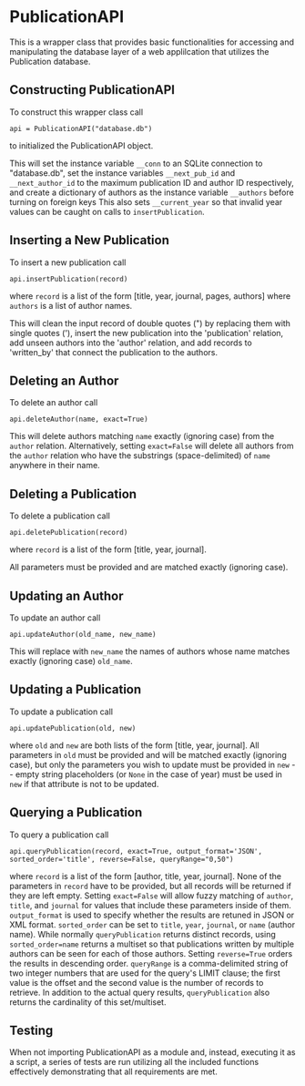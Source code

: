 PublicationAPI
========================

This is a wrapper class that provides basic functionalities for accessing and
manipulating the database layer of a web applilcation that utilizes the
Publication database.

Constructing PublicationAPI
-----------------------------

To construct this wrapper class call

`api = PublicationAPI("database.db")`

to initialized the PublicationAPI object.

This will set the instance variable `__conn` to an SQLite connection to
"database.db", set the instance variables `__next_pub_id` and `__next_author_id` to the maximum publication ID and author ID respectively, and create a dictionary of authors as the instance variable `__authors` before turning on foreign keys This also sets `__current_year` so that invalid year values can be caught on calls to `insertPublication`.

Inserting a New Publication
----------------------------

To insert a new publication call

`api.insertPublication(record)`

where `record` is a list of the form [title, year, journal, pages, authors]
where `authors` is a list of author names.

This will clean the input record of double quotes (") by replacing them with
single quotes ('), insert the new publication into the 'publication' relation,
add unseen authors into the 'author' relation, and add records to 'written_by'
that connect the publication to the authors.

Deleting an Author
-----------------------

To delete an author call

`api.deleteAuthor(name, exact=True)`

This will delete authors matching `name` exactly (ignoring case) from the
`author` relation. Alternatively, setting `exact=False` will delete all
authors from the `author` relation who have the substrings (space-delimited) of
`name` anywhere in their name.

Deleting a Publication
--------------------------

To delete a publication call

`api.deletePublication(record)`

where `record` is a list of the form [title, year, journal].

All parameters must be provided and are matched exactly (ignoring case).


Updating an Author
--------------------------

To update an author call

`api.updateAuthor(old_name, new_name)`

This will replace with `new_name` the names of authors whose name matches
exactly (ignoring case) `old_name`.

Updating a Publication
--------------------------

To update a publication call

`api.updatePublication(old, new)`

where `old` and `new` are both lists of the form [title, year, journal]. All
parameters in `old` must be provided and will be matched exactly (ignoring
case), but only the parameters you wish to update must be provided in `new` --
empty string placeholders (or `None` in the case of year) must be used in `new`
if that attribute is not to be updated.

Querying a Publication
-----------------------

To query a publication call

`api.queryPublication(record, exact=True, output_format='JSON', sorted_order='title', reverse=False, queryRange="0,50")`

where `record` is a list of the form [author, title, year, journal]. None of
the parameters in `record` have to be provided, but all records will be
returned if they are left empty. Setting `exact=False` will allow fuzzy
matching of `author`, `title`, and `journal` for values that include these
parameters inside of them. `output_format` is used to specify whether the
results are retuned in JSON or XML format. `sorted_order` can be set to
`title`, `year`, `journal`, or `name` (author name). While normally
`queryPublication` returns distinct records, using `sorted_order=name` returns
a multiset so that publications written by multiple authors can be seen for
each of those authors. Setting `reverse=True` orders the results in descending
order. `queryRange` is a comma-delimited string of two integer numbers that are
used for the query's LIMIT clause; the first value is the offset and the second
value is the number of records to retrieve. In addition to the actual query
results, `queryPublication` also returns the cardinality of this set/multiset.

Testing
-------------------------

When not importing PublicationAPI as a module and, instead, executing it as a
script, a series of tests are run utilizing all the included functions
effectively demonstrating that all requirements are met.
